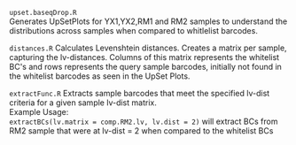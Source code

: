 `upset.baseqDrop.R`  
Generates UpSetPlots for YX1,YX2,RM1 and RM2 samples to understand the distributions across samples when compared to whitlelist barcodes.  

`distances.R`
Calculates Levenshtein distances. Creates a matrix per sample, capturing  the lv-distances. Columns of this matrix represents the whitelist BC's and rows represents the query  sample barcodes, initially not  found  in the whitelist  barcodes  as seen in the  UpSet Plots.  

`extractFunc.R`
Extracts sample barcodes that meet the specified lv-dist criteria for  a given  sample  lv-dist matrix. <br>
Example Usage:<br>
    `extractBCs(lv.matrix = comp.RM2.lv, lv.dist = 2)` will extract BCs from RM2 sample that were at lv-dist = 2 when compared to the whitelist BCs